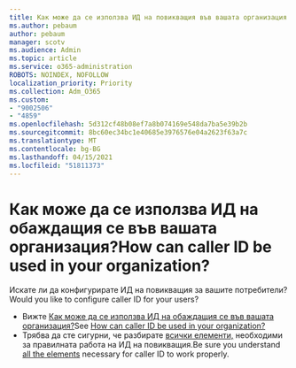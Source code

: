 ```yaml
---
title: Как може да се използва ИД на повикващия във вашата организация
ms.author: pebaum
author: pebaum
manager: scotv
ms.audience: Admin
ms.topic: article
ms.service: o365-administration
ROBOTS: NOINDEX, NOFOLLOW
localization_priority: Priority
ms.collection: Adm_O365
ms.custom:
- "9002506"
- "4859"
ms.openlocfilehash: 5d312cf48b08ef7a8b074169e548da7ba5e39b2b
ms.sourcegitcommit: 8bc60ec34bc1e40685e3976576e04a2623f63a7c
ms.translationtype: MT
ms.contentlocale: bg-BG
ms.lasthandoff: 04/15/2021
ms.locfileid: "51811373"
---
```

# <a name="how-can-caller-id-be-used-in-your-organization"></a><span data-ttu-id="15d90-102">Как може да се използва ИД на обаждащия се във вашата организация?</span><span class="sxs-lookup"><span data-stu-id="15d90-102">How can caller ID be used in your organization?</span></span>

<span data-ttu-id="15d90-103">Искате ли да конфигурирате ИД на повикващия за вашите потребители?</span><span class="sxs-lookup"><span data-stu-id="15d90-103">Would you like to configure caller ID for your users?</span></span>

- <span data-ttu-id="15d90-104">Вижте [Как може да се използва ИД на обаждащия се във вашата организация?](https://docs.microsoft.com/microsoftteams/how-can-caller-id-be-used-in-your-organization)</span><span class="sxs-lookup"><span data-stu-id="15d90-104">See [How can caller ID be used in your organization?](https://docs.microsoft.com/microsoftteams/how-can-caller-id-be-used-in-your-organization)</span></span>
- <span data-ttu-id="15d90-105">Трябва да сте сигурни, че разбирате [всички елементи,](https://docs.microsoft.com/microsoftteams/more-about-calling-line-id-and-calling-party-name) необходими за правилната работа на ИД на повикващия.</span><span class="sxs-lookup"><span data-stu-id="15d90-105">Be sure you understand [all the elements](https://docs.microsoft.com/microsoftteams/more-about-calling-line-id-and-calling-party-name) necessary for caller ID to work properly.</span></span>
